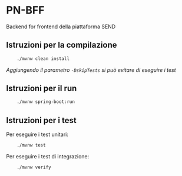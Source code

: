 # PN-BFF

Backend for frontend della piattaforma SEND

## Istruzioni per la compilazione

```bash
    ./mvnw clean install
```

*Aggiungendo il parametro `-DskipTests` si può evitare di eseguire i test*

## Istruzioni per il run

```bash
    ./mvnw spring-boot:run
```

## Istruzioni per i test

Per eseguire i test unitari:

```bash
    ./mvnw test
```

Per eseguire i test di integrazione:

```bash
    ./mvnw verify
```